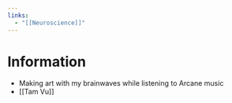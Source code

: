 ```yaml
---
links:
  - "[[Neuroscience]]"
---
```

# Information

- Making art with my brainwaves while listening to Arcane music
- [[Tam Vu]]